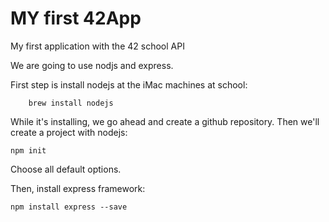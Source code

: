 # MY first 42App
My first application with the 42 school API

We are going to use nodjs and express.

First step is install nodejs at the iMac machines at school:
```
	brew install nodejs
```

While it's installing, we go ahead and create a github repository. Then we'll create a project with nodejs:

```
npm init
```
Choose all default options.

Then, install express framework:

```
npm install express --save
```

